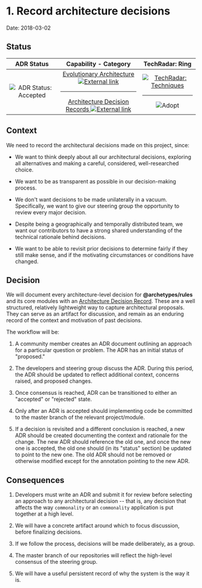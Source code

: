 # 1. Record architecture decisions

Date: 2018-03-02

## Status

|                   ADR Status                    |                                                                                                 Capability - Category                                                                                                 |                                                          TechRadar: Ring                                                          |
| :---------------------------------------------: | :-------------------------------------------------------------------------------------------------------------------------------------------------------------------------------------------------------------------: | :-------------------------------------------------------------------------------------------------------------------------------: |
| ![ADR Status: Accepted][label-adr-accepted-img] | [Evolutionary Architecture ![External link][icon-octicon-link-external]][tw-tech-radar-evolutionary-architecture]<hr>[Architecture Decision Records ![External link][icon-octicon-link-external]][tw-tech-radar-adrs] | [![TechRadar: Techniques][label-techniques-img]][tw-tech-radar-techniques-url]<hr>![Adopt][label-tech-radar-techniques-adopt-img] |

## Context

We need to record the architectural decisions made on this project, since:

- We want to think deeply about all our architectural decisions, exploring all
  alternatives and making a careful, considered, well-researched choice.

- We want to be as transparent as possible in our decision-making process.

- We don't want decisions to be made unilaterally in a vacuum. Specifically, we
  want to give our steering group the opportunity to review every major
  decision.

- Despite being a geographically and temporally distributed team, we want our
  contributors to have a strong shared understanding of the technical rationale
  behind decisions.

- We want to be able to revisit prior decisions to determine fairly if they
  still make sense, and if the motivating circumstances or conditions have
  changed.

## Decision

We will document every architecture-level decision for **@archetypes/rules** and
its core modules with an [Architecture Decision Record][nygard-article-url].
These are a well structured, relatively lightweight way to capture architectural
proposals. They can serve as an artifact for discussion, and remain as an
enduring record of the context and motivation of past decisions.

The workflow will be:

1.  A community member creates an ADR document outlining an approach for a
    particular question or problem. The ADR has an initial status of "proposed."

2.  The developers and steering group discuss the ADR. During this period, the
    ADR should be updated to reflect additional context, concerns raised, and
    proposed changes.

3.  Once consensus is reached, ADR can be transitioned to either an "accepted"
    or "rejected" state.

4.  Only after an ADR is accepted should implementing code be committed to the
    master branch of the relevant project/module.

5.  If a decision is revisited and a different conclusion is reached, a new ADR
    should be created documenting the context and rationale for the change. The
    new ADR should reference the old one, and once the new one is accepted, the
    old one should (in its "status" section) be updated to point to the new one.
    The old ADR should not be removed or otherwise modified except for the
    annotation pointing to the new ADR.

## Consequences

1.  Developers must write an ADR and submit it for review before selecting an
    approach to any architectural decision -- that is, any decision that affects
    the way `commonality` or an `commonality` application is put together at a
    high level.

2.  We will have a concrete artifact around which to focus discussion, before
    finalizing decisions.

3.  If we follow the process, decisions will be made deliberately, as a group.

4.  The master branch of our repositories will reflect the high-level consensus
    of the steering group.

5.  We will have a useful persistent record of why the system is the way it is.

<!-- ADR Status Images -->

[label-adr-proposed-img]:
  https://fakeimg.pl/160x40/0052cc/FFF/?text=Proposed&font_size=26
[label-adr-accepted-img]:
  https://fakeimg.pl/160x40/0e8a16/FFF/?text=Accepted&font_size=26
[label-adr-rejected-img]:
  https://fakeimg.pl/160x40/666/FFF/?text=Rejected&font_size=26
[label-adr-deprecated-img]:
  https://fakeimg.pl/160x40/b60205/FFF/?text=Deprecated&font_size=26
[label-adr-superseded-img]:
  https://fakeimg.pl/160x40/e99695/000/?text=Superseded&font_size=26

<!-- Icons -->

[fake-images-pl-github-url]:
  https://github.com/Rydgel/Fake-images-please
  'View the source code on GitHub.'
[icon-checklist]:
  https://cdnjs.cloudflare.com/ajax/libs/octicons/4.4.0/svg/checklist.svg
[icon-clippy]:
  https://cdnjs.cloudflare.com/ajax/libs/octicons/4.4.0/svg/clippy.svg
[icon-octicon-link-external]:
  https://cdnjs.cloudflare.com/ajax/libs/octicons/4.4.0/svg/link-external.svg
[icon-mark-github]:
  https://cdnjs.cloudflare.com/ajax/libs/octicons/4.4.0/svg/mark-github.svg
[icon-md]:
  https://cdnjs.cloudflare.com/ajax/libs/octicons/4.4.0/svg/markdown.svg
[icon-media]:
  https://cdnjs.cloudflare.com/ajax/libs/octicons/4.4.0/svg/file-media.svg

<!-- TechRadar Quadrants -->

<!-- QUADRANT: Languages and Frameworks -->

[label-langs-frameworks-img]:
  https://fakeimg.pl/200x40/b32059/FFF/?text=Languages+%26+Frameworks&font_size=24
[label-tech-radar-langs-frameworks-img]:
  https://fakeimg.pl/200x80/b32059/FFF/?text=TechRadar:%0ALanguages+%26+Frameworks&font_size=24

<!-- RINGS: Languages and Frameworks -->

[label-tech-radar-langs-frameworks-adopt-img]:
  https://fakeimg.pl/80x40/b32059/FFF/?text=Adopt&font_size=18
[label-tech-radar-langs-frameworks-trial-img]:
  https://fakeimg.pl/80x40/b32059/FFF/?text=Trial&font_size=18
[label-tech-radar-langs-frameworks-assess-img]:
  https://fakeimg.pl/80x40/b32059/FFF/?text=Assess&font_size=18
[label-tech-radar-langs-frameworks-hold-img]:
  https://fakeimg.pl/80x40/b32059/FFF/?text=Hold&font_size=18

<!-- QUADRANT: Platforms -->

[label-platforms-img]:
  https://fakeimg.pl/200x40/f38a3e/FFF/?text=Platforms&font_size=24
[label-tech-radar-platforms-img]:
  https://fakeimg.pl/200x80/f38a3e/FFF/?text=TechRadar:+Platforms&font_size=24

<!-- RINGS: Platforms -->

[label-tech-radar-platforms-adopt-img]:
  https://fakeimg.pl/80x40/f38a3e/FFF/?text=Adopt&font_size=18
[label-tech-radar-platforms-trial-img]:
  https://fakeimg.pl/80x40/f38a3e/FFF/?text=Trial&font_size=18
[label-tech-radar-platforms-assess-img]:
  https://fakeimg.pl/80x40/f38a3e/FFF/?text=Assess&font_size=18
[label-tech-radar-platforms-hold-img]:
  https://fakeimg.pl/80x40/f38a3e/FFF/?text=Hold&font_size=18

<!-- QUADRANT: Techniques -->

[label-techniques-img]:
  https://fakeimg.pl/200x40/1ebccd/FFF/?text=Techniques&font_size=24
[label-tech-radar-techniques-img]:
  https://fakeimg.pl/200x80/1ebccd/FFF/?text=TechRadar:+Techniques&font_size=24

<!-- RINGS: Techniques -->

[label-tech-radar-techniques-adopt-img]:
  https://fakeimg.pl/80x40/1ebccd/FFF/?text=Adopt&font_size=18
[label-tech-radar-techniques-trial-img]:
  https://fakeimg.pl/80x40/1ebccd/FFF/?text=Trial&font_size=18
[label-tech-radar-techniques-assess-img]:
  https://fakeimg.pl/80x40/1ebccd/FFF/?text=Assess&font_size=18
[label-tech-radar-techniques-hold-img]:
  https://fakeimg.pl/80x40/1ebccd/FFF/?text=Hold&font_size=18

<!-- QUADRANT: Tools -->

[label-tools-img]: https://fakeimg.pl/200x40/86b782/FFF/?text=Tools&font_size=24
[label-tech-radar-tools-img]:
  https://fakeimg.pl/200x80/86b782/FFF/?text=TechRadar:+Tools&font_size=24

<!-- RINGS: Tools -->

[label-tech-radar-tools-adopt-img]:
  https://fakeimg.pl/80x40/86b782/FFF/?text=Adopt&font_size=18
[label-tech-radar-tools-trial-img]:
  https://fakeimg.pl/80x40/86b782/FFF/?text=Trial&font_size=18
[label-tech-radar-tools-assess-img]:
  https://fakeimg.pl/80x40/86b782/FFF/?text=Assess&font_size=18
[label-tech-radar-tools-hold-img]:
  https://fakeimg.pl/80x40/86b782/FFF/?text=Hold&font_size=18

<!-- Web pages: external -->

[tw-tech-radar-evolutionary-architecture]:
  https://www.thoughtworks.com/radar/techniques/evolutionary-architecture
[tw-tech-radar-adrs]:
  https://www.thoughtworks.com/radar/techniques/lightweight-architecture-decision-records
[tw-tech-radar-faq-url]: https://www.thoughtworks.com/radar/a-z
[tw-tech-radar-techniques-url]: https://www.thoughtworks.com/radar/techniques
[tw-tech-radar-tools-url]: https://www.thoughtworks.com/radar/tools
[nygard-article-url]:
  http://thinkrelevance.com/blog/2011/11/15/documenting-architecture-decisions
